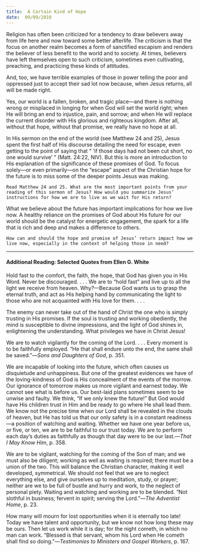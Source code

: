 ```yaml
---
title:  A Certain Kind of Hope
date:  09/09/2019
---
```


Religion has often been criticized for a tendency to draw believers away from life here and now toward some better afterlife. The criticism is that the focus on another realm becomes a form of sanctified escapism and renders the believer of less benefit to the world and to society. At times, believers have left themselves open to such criticism, sometimes even cultivating, preaching, and practicing these kinds of attitudes.

And, too, we have terrible examples of those in power telling the poor and oppressed just to accept their sad lot now because, when Jesus returns, all will be made right.

Yes, our world is a fallen, broken, and tragic place—and there is nothing wrong or misplaced in longing for when God will set the world right; when He will bring an end to injustice, pain, and sorrow; and when He will replace the current disorder with His glorious and righteous kingdom. After all, without that hope, without that promise, we really have no hope at all.

In His sermon on the end of the world (see Matthew 24 and 25), Jesus spent the first half of His discourse detailing the need for escape, even getting to the point of saying that “ ‘if those days had not been cut short, no one would survive’ ” (Matt. 24:22, NIV). But this is more an introduction to His explanation of the significance of these promises of God. To focus solely—or even primarily—on the “escape” aspect of the Christian hope for the future is to miss some of the deeper points Jesus was making.

`Read Matthew 24 and 25. What are the most important points from your reading of this sermon of Jesus? How would you summarize Jesus’ instructions for how we are to live as we wait for His return?`

What we believe about the future has important implications for how we live now. A healthy reliance on the promises of God about His future for our world should be the catalyst for energetic engagement, the spark for a life that is rich and deep and makes a difference to others.

`How can and should the hope and promise of Jesus’ return impact how we live now, especially in the context of helping those in need?`

---

#### Additional Reading: Selected Quotes from Ellen G. White

Hold fast to the comfort, the faith, the hope, that God has given you in His Word. Never be discouraged. . . . We are to “hold fast” and live up to all the light we receive from heaven. Why?—Because God wants us to grasp the eternal truth, and act as His helping hand by communicating the light to those who are not acquainted with His love for them. . . .  

The enemy can never take out of the hand of Christ the one who is simply trusting in His promises. If the soul is trusting and working obediently, the mind is susceptible to divine impressions, and the light of God shines in, enlightening the understanding. What privileges we have in Christ Jesus!

We are to watch vigilantly for the coming of the Lord. . . . Every moment is to be faithfully employed. “He that shall endure unto the end, the same shall be saved.”—_Sons and Daughters of God_, p. 351.

We are incapable of looking into the future, which often causes us disquietude and unhappiness. But one of the greatest evidences we have of the loving-kindness of God is His concealment of the events of the morrow. Our ignorance of tomorrow makes us more vigilant and earnest today. We cannot see what is before us. Our best-laid plans sometimes seem to be unwise and faulty. We think, “If we only knew the future!” But God would have His children trust in Him and be ready to go where He shall lead them. We know not the precise time when our Lord shall be revealed in the clouds of heaven, but He has told us that our only safety is in a constant readiness—a position of watching and waiting. Whether we have one year before us, or five, or ten, we are to be faithful to our trust today. We are to perform each day’s duties as faithfully as though that day were to be our last.—_That I May Know Him_, p. 358.

We are to be vigilant, watching for the coming of the Son of man; and we must also be diligent; working as well as waiting is required; there must be a union of the two. This will balance the Christian character, making it well developed, symmetrical. We should not feel that we are to neglect everything else, and give ourselves up to meditation, study, or prayer; neither are we to be full of bustle and hurry and work, to the neglect of personal piety. Waiting and watching and working are to be blended. “Not slothful in business; fervent in spirit; serving the Lord.”—_The Adventist Home_, p. 23.

How many will mourn for lost opportunities when it is eternally too late! Today we have talent and opportunity, but we know not how long these may be ours. Then let us work while it is day; for the night cometh, in which no man can work. “Blessed is that servant, whom his Lord when He cometh shall find so doing.”—_Testimonies to Ministers and Gospel Workers_, p. 167.